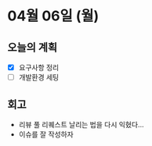 # 04월 06일 (월)

## 오늘의 계획

- [x] 요구사항 정리
- [ ] 개발환경 세팅

## 회고

- 리뷰 풀 리퀘스트 날리는 법을 다시 익혔다...
- 이슈를 잘 작성하자
